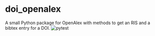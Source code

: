 # doi_openalex
A small Python package for OpenAlex with methods to get an RIS and a bibtex entry for a DOI. 
![pytest](https://github.com/ducktyper17/doi_openalex/tree/main/.github/workflows/pytest.yml)
